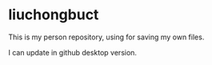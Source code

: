 # liuchongbuct
This is my person repository, using for saving my own files.


I can update in github desktop version.
